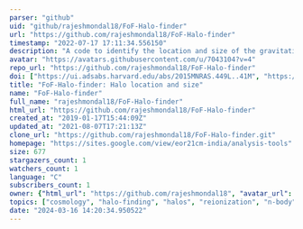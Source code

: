 ```yaml
---
parser: "github"
uid: "github/rajeshmondal18/FoF-Halo-finder"
url: "https://github.com/rajeshmondal18/FoF-Halo-finder"
timestamp: "2022-07-17 17:11:34.556150"
description: "A code to identify the location and size of the gravitationally collapsed dark matter halos."
avatar: "https://avatars.githubusercontent.com/u/7043104?v=4"
repo_url: "https://github.com/rajeshmondal18/FoF-Halo-finder"
doi: ["https://ui.adsabs.harvard.edu/abs/2015MNRAS.449L..41M", "https://ui.adsabs.harvard.edu/abs/2021ascl.soft07004M/abstract"]
title: "FoF-Halo-finder: Halo location and size"
name: "FoF-Halo-finder"
full_name: "rajeshmondal18/FoF-Halo-finder"
html_url: "https://github.com/rajeshmondal18/FoF-Halo-finder"
created_at: "2019-01-17T15:44:09Z"
updated_at: "2021-08-07T17:21:13Z"
clone_url: "https://github.com/rajeshmondal18/FoF-Halo-finder.git"
homepage: "https://sites.google.com/view/eor21cm-india/analysis-tools"
size: 677
stargazers_count: 1
watchers_count: 1
language: "C"
subscribers_count: 1
owner: {"html_url": "https://github.com/rajeshmondal18", "avatar_url": "https://avatars.githubusercontent.com/u/7043104?v=4", "login": "rajeshmondal18", "type": "User"}
topics: ["cosmology", "halo-finding", "halos", "reionization", "n-body", "fof-halo-finder", "collapsed-objects", "algorithm"]
date: "2024-03-16 14:20:34.950522"
---
```

